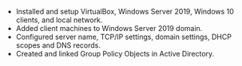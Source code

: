 + Installed and setup VirtualBox, Windows Server 2019, Windows 10 clients, and local network.
+	Added client machines to Windows Server 2019 domain.
+	Configured server name, TCP/IP settings, domain settings, DHCP scopes and DNS records.
+	Created and linked Group Policy Objects in Active Directory.

